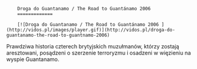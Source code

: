 
        Droga do Guantanamo / The Road to Guantánamo 2006 
        =============
        
        [![Droga do Guantanamo / The Road to Guantánamo 2006 ](http://vidos.pl/images/player.gif)](http://vidos.pl/droga-do-guantanamo-the-road-to-guantnamo-2006)
        
        
 Prawdziwa historia czterech brytyjskich muzułmanów, którzy zostają aresztowani, posądzeni o szerzenie terroryzmu i osadzeni w więzieniu na wyspie Guantanamo.
    